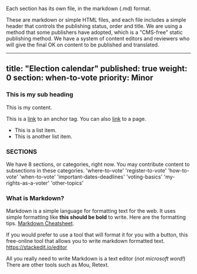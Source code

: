 Each section has its own file, in the markdown (.md) format.

These are markdown or simple HTML files, and each file includes a simple header that controls the publishing status, order and title. We are using a method that some publishers have adopted, which is a "CMS-free" static publishing method. We have a system of content editors and reviewers who will give the final OK on content to be published and translated.

---
title: "Election calendar"
published: true
weight: 0
section: when-to-vote
priority: Minor
---

### This is my sub heading
This is my content.

This is a [link](#how-to-vote-by-mail) to an anchor tag.
You can also [link](http://example.com/page) to a page.

* This is a list item.
* This is another list item.


### SECTIONS
We have 8 sections, or categories, right now. You may contribute content to subsections in these categories. 
      'where-to-vote' 
      'register-to-vote'
      'how-to-vote'
      'when-to-vote'
      'important-dates-deadlines'
      'voting-basics'
      'my-rights-as-a-voter'
      'other-topics'

### What is Markdown?
Markdown is a simple language for formatting text for the web. It uses simple formatting like **this should be bold** to write. Here are the formatting tips. [Markdown Cheatsheet](https://github.com/adam-p/markdown-here/wiki/Markdown-Cheatsheet).

If you would prefer to use a tool that will format it for you with a button, this free-online tool that allows you to write markdown formatted text. https://stackedit.io/editor 


All you really need to write Markdown is a text editor (*not microsoft word!*)
There are other tools such as Mou, Retext.

